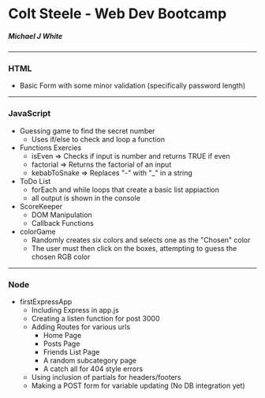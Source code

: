 # Colt Steele - Web Dev Bootcamp
##### Michael J White

---

### HTML
- Basic Form with some minor validation (specifically password length)

---

### JavaScript
- Guessing game to find the secret number
    - Uses if/else to check and loop a function 
- Functions Exercies
    - isEven => Checks if input is number and returns TRUE if even
    - factorial => Returns the factorial of an input
    - kebabToSnake => Replaces "-" with "_" in a string
- ToDo List
    - forEach and while loops that create a basic list appiaction
    - all output is shown in the console
- ScoreKeeper
    - DOM Manipulation
    - Callback Functions
- colorGame
    - Randomly creates six colors and selects one as the "Chosen" color
    - The user must then click on the boxes, attempting to guess the chosen RGB color

---

### Node
- firstExpressApp
    - Including Express in app.js
    - Creating a listen function for post 3000
    - Adding Routes for various urls
        - Home Page
        - Posts Page
        - Friends List Page
        - A random subcategory page
        - A catch all for 404 style errors
    - Using inclusion of partials for headers/footers
    - Making a POST form for variable updating (No DB integration yet)
